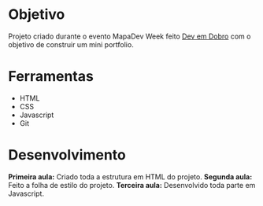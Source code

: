 # Objetivo

Projeto criado durante o evento MapaDev Week feito [Dev em Dobro](https://www.youtube.com/c/DevemDobro/featured) com o objetivo de construir um mini portfolio.

# Ferramentas

* HTML
* CSS
* Javascript
* Git

# Desenvolvimento

**Primeira aula:** Criado toda a estrutura em HTML do projeto.
**Segunda aula:** Feito a folha de estilo do projeto.
**Terceira aula:** Desenvolvido toda parte em Javascript.
